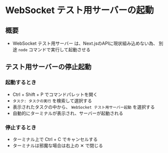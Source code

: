 # WebSocket テスト用サーバーの起動

## 概要
- WebSocket テスト用サーバー は、Next.jsのAPIに現状組み込めない為、
  別途 `node` コマンドで実行して起動させる

## テスト用サーバーの停止起動
### 起動するとき
- Ctrl + Shift + P でコマンドパレットを開く
- `タスク: タスクの実行` を検索して選択する
- 表示されたタスクの中から、 `WebSocket テスト用サーバー起動` を選択する
- 自動的にターミナルが表示され、サーバーが起動される

### 停止するとき
- ターミナル上で Ctrl + C でキャンセルする
- ターミナルは邪魔な場合は右上の ✕ で閉じる

